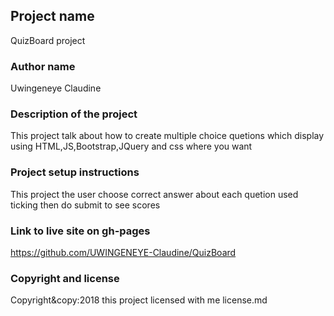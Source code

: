 ## Project name
QuizBoard project
### Author name
Uwingeneye Claudine
### Description of the project
This project talk about how to create multiple choice quetions which display using HTML,JS,Bootstrap,JQuery and css where you want
### Project setup instructions
This project the user choose correct answer about each quetion used ticking then do submit to see scores
### Link to live site on gh-pages
https://github.com/UWINGENEYE-Claudine/QuizBoard
### Copyright and license
Copyright&copy:2018 this project licensed with me license.md